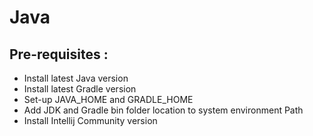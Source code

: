 # Java
## Pre-requisites :
- Install latest Java version
- Install latest Gradle version
- Set-up JAVA_HOME and GRADLE_HOME
- Add JDK and Gradle bin folder location to system  environment Path
- Install Intellij Community version
